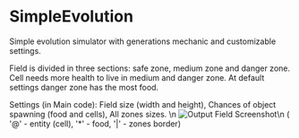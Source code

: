 # SimpleEvolution
Simple evolution simulator with generations mechanic and customizable settings.

Field is divided in three sections: safe zone, medium zone and danger zone.
Cell needs more health to live in medium and danger zone.
At default settings danger zone has the most food.

Settings (in Main code):
Field size (width and height),
Chances of object spawning (food and cells),
All zones sizes.
\n
![Output Field Screenshot](https://user-images.githubusercontent.com/69710095/146010745-2e80c4f1-a050-4705-8545-0aa07c8ff28a.png)\n
( '@' - entity (cell), '*' - food, '|' - zones border)
